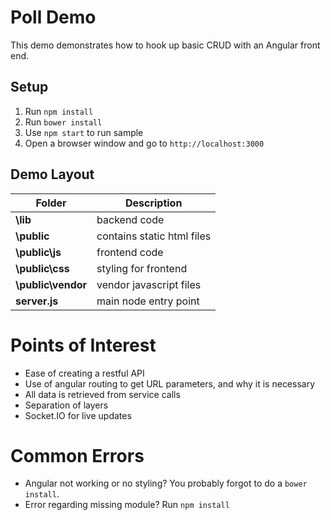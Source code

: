 # Poll Demo

This demo demonstrates how to hook up basic CRUD with an Angular front end.

## Setup

1. Run `npm install`
2. Run `bower install`
3. Use `npm start` to run sample
4. Open a browser window and go to `http://localhost:3000`

## Demo Layout

| Folder | Description |
|-----------------|-------------------------------------|
|**\lib**		  | backend code  						|
|**\public**		  |	contains static html files			|
|**\public\js**       | frontend code  						|
|**\public\css**	  |	styling for frontend				|
|**\public\vendor**	  |	vendor javascript files				|
|**server.js** 		  |	main node entry point				|

# Points of Interest

* Ease of creating a restful API
* Use of angular routing to get URL parameters, and why it is necessary
* All data is retrieved from service calls
* Separation of layers
* Socket.IO for live updates

# Common Errors

* Angular not working or no styling? You probably forgot to do a `bower install`.
* Error regarding missing module? Run `npm install`
